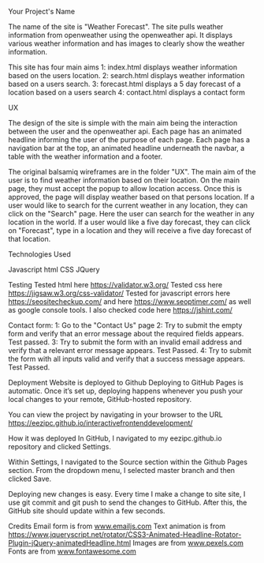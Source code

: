 Your Project's Name

The name of the site is "Weather Forecast".
The site pulls weather information from openweather using the openweather api. It displays various weather information and has images to clearly show the weather information.


This site has four main aims
1: index.html displays weather information based on the users location.
2: search.html displays weather information based on a users search.
3: forecast.html displays a 5 day forecast of a location based on a users search
4: contact.html displays a contact form

UX

The design of the site is simple with the main aim being the interaction between the user and the openweather api.
Each page has an animated headline informing the user of the purpose of each page.
Each page has a navigation bar at the top, an animated headline underneath the navbar, a table with the weather information and a footer.


The original balsamiq wireframes are in the folder "UX".
The main aim of the user is to find weather information based on their location. On the main page, they must accept the popup to allow location access. Once this is approved, the page will display weather based on that persons location.
If a user would like to search for the current weather in any location, they can click on the "Search" page. Here the user can search for the weather in any location in the world.
If a user would like a five day forecast, they can click on "Forecast", type in a location and they will receive a five day forecast of that location.



Technologies Used

Javascript
html
CSS
JQuery


Testing
Tested html here https://validator.w3.org/
Tested css here https://jigsaw.w3.org/css-validator/
Tested for javascript errors here https://seositecheckup.com/ and here https://www.seoptimer.com/ as well as google console tools.
I also checked code here https://jshint.com/


Contact form:
1: Go to the "Contact Us" page
2: Try to submit the empty form and verify that an error message about the required fields appears. Test passed.
3: Try to submit the form with an invalid email address and verify that a relevant error message appears. Test Passed.
4: Try to submit the form with all inputs valid and verify that a success message appears. Test Passed.




Deployment
Website is deployed to Github
Deploying to GitHub Pages is automatic. Once it’s set up, deploying happens whenever you push your local changes to your remote, GitHub-hosted repository. 

You can view the project by navigating in your browser to the URL https://eezipc.github.io/interactivefrontenddevelopment/

How it was deployed
In GitHub, I navigated to my eezipc.github.io repository and clicked Settings.

Within Settings, I navigated to the Source section within the Github Pages section. From the dropdown menu, I selected master branch and then clicked Save. 

Deploying new changes is easy. Every time I make a change to site site, I use git commit and git push to send the changes to GitHub. After this, the GitHub site should update within a few seconds. 


Credits
Email form is from www.emailjs.com
Text animation is from https://www.jqueryscript.net/rotator/CSS3-Animated-Headline-Rotator-Plugin-jQuery-animatedHeadline.html
Images are from www.pexels.com
Fonts are from www.fontawesome.com